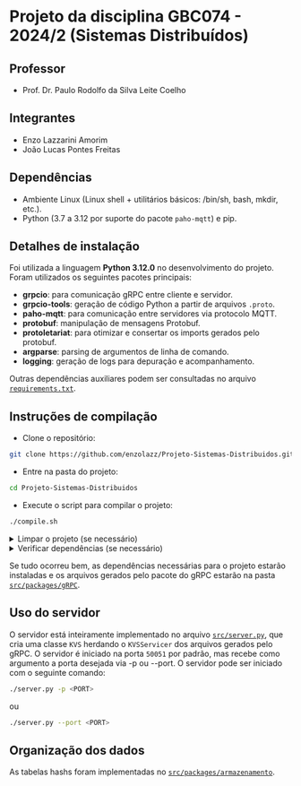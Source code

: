# Projeto da disciplina GBC074 - 2024/2 (Sistemas Distribuídos)

## Professor

- Prof. Dr. Paulo Rodolfo da Silva Leite Coelho

## Integrantes

- Enzo Lazzarini Amorim
- João Lucas Pontes Freitas

## Dependências

- Ambiente Linux (Linux shell + utilitários básicos: /bin/sh, bash, mkdir, etc.).
- Python (3.7 a 3.12 por suporte do pacote `paho-mqtt`) e pip.

## Detalhes de instalação

Foi utilizada a linguagem **Python 3.12.0** no desenvolvimento do projeto.
Foram utilizados os seguintes pacotes principais:

- **grpcio**: para comunicação gRPC entre cliente e servidor.
- **grpcio-tools**: geração de código Python a partir de arquivos `.proto`.
- **paho-mqtt**: para comunicação entre servidores via protocolo MQTT.
- **protobuf**: manipulação de mensagens Protobuf.
- **protoletariat**: para otimizar e consertar os imports gerados pelo protobuf.
- **argparse**: parsing de argumentos de linha de comando.
- **logging**: geração de logs para depuração e acompanhamento.

Outras dependências auxiliares podem ser consultadas no arquivo [`requirements.txt`](./requirements.txt).

## Instruções de compilação

- Clone o repositório:

```bash
git clone https://github.com/enzolazz/Projeto-Sistemas-Distribuidos.git
```

- Entre na pasta do projeto:

```bash
cd Projeto-Sistemas-Distribuidos
```

- Execute o script para compilar o projeto:

```bash
./compile.sh
```

<details>
    <summary>Limpar o projeto (se necessário)</summary>

Execute o script com argumento `clean`:

```bash
./compile.sh clean
```

</details>

<details>
  <summary>Verificar dependências (se necessário)</summary>

Execute o script com argumento `requirements`:

```bash
./compile.sh requirements
```

</details>

Se tudo ocorreu bem, as dependências necessárias para o projeto estarão instaladas e os arquivos gerados pelo pacote do gRPC estarão na pasta [`src/packages/gRPC`](./src/packages/gRPC/).

## Uso do servidor

O servidor está inteiramente implementado no arquivo [`src/server.py`](./src/server.py), que cria uma classe `KVS` herdando o `KVSServicer` dos arquivos gerados pelo gRPC. O servidor é iniciado na porta `50051` por padrão, mas recebe como argumento a porta desejada via -p ou --port. O servidor pode ser iniciado com o seguinte comando:

```bash
./server.py -p <PORT>
```

ou

```bash
./server.py --port <PORT>
```

## Organização dos dados

As tabelas hashs foram implementadas no [`src/packages/armazenamento`](./src/packages/armazenamento.py).
